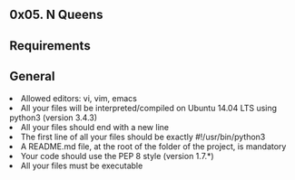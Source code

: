 <h2>0x05. N Queens</h2>

<h2>Requirements</h2>
<h2>General</h2>
<li>Allowed editors: vi, vim, emacs
<li>All your files will be interpreted/compiled on Ubuntu 14.04 LTS using python3 (version 3.4.3)
<li>All your files should end with a new line
<li>The first line of all your files should be exactly #!/usr/bin/python3
<li>A README.md file, at the root of the folder of the project, is mandatory
<li>Your code should use the PEP 8 style (version 1.7.*)
<li>All your files must be executable